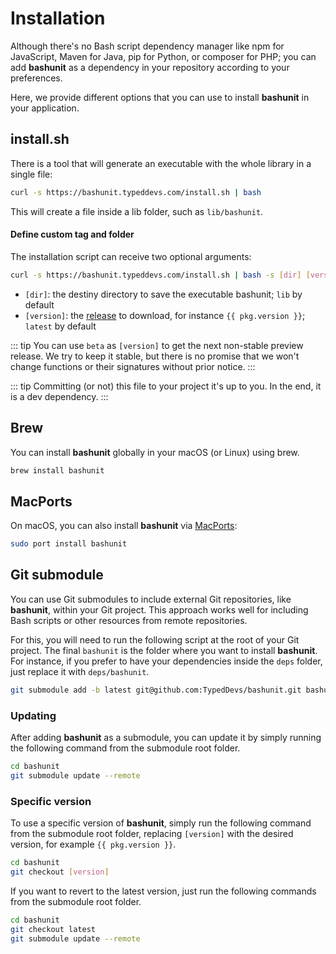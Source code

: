 # Installation

Although there's no Bash script dependency manager like npm for JavaScript, Maven for Java, pip for Python, or composer for PHP;
you can add **bashunit** as a dependency in your repository according to your preferences.

Here, we provide different options that you can use to install **bashunit** in your application.

## install.sh

There is a tool that will generate an executable with the whole library in a single file:

```bash
curl -s https://bashunit.typeddevs.com/install.sh | bash
```

This will create a file inside a lib folder, such as `lib/bashunit`.

#### Define custom tag and folder

The installation script can receive two optional arguments:

```bash
curl -s https://bashunit.typeddevs.com/install.sh | bash -s [dir] [version]
```
- `[dir]`: the destiny directory to save the executable bashunit; `lib` by default
- `[version]`: the [release](https://github.com/TypedDevs/bashunit/releases) to download, for instance `{{ pkg.version }}`; `latest` by default

::: tip
You can use `beta` as `[version]` to get the next non-stable preview release.
We try to keep it stable, but there is no promise that we won't change functions or their signatures without prior notice.
:::

::: tip
Committing (or not) this file to your project it's up to you. In the end, it is a dev dependency.
:::

## Brew

You can install **bashunit** globally in your macOS (or Linux) using brew.

```bash
brew install bashunit
```

## MacPorts

On macOS, you can also install **bashunit** via [MacPorts](https://www.macports.org):

```bash
sudo port install bashunit
```

## Git submodule

You can use Git submodules to include external Git repositories, like **bashunit**, within your Git project.
This approach works well for including Bash scripts or other resources from remote repositories.

For this, you will need to run the following script at the root of your Git project.
The final `bashunit` is the folder where you want to install **bashunit**.
For instance, if you prefer to have your dependencies inside the `deps` folder, just replace it with `deps/bashunit`.
```bash
git submodule add -b latest git@github.com:TypedDevs/bashunit.git bashunit
```

### Updating

After adding **bashunit** as a submodule, you can update it by simply running the following command from the submodule root folder.
```bash
cd bashunit
git submodule update --remote
```

### Specific version

To use a specific version of **bashunit**, simply run the following command from the submodule root folder, replacing `[version]` with the desired version, for example `{{ pkg.version }}`.
```bash
cd bashunit
git checkout [version]
```

If you want to revert to the latest version, just run the following commands from the submodule root folder.
```bash
cd bashunit
git checkout latest
git submodule update --remote
```

<script setup>
import pkg from '../package.json'
</script>
